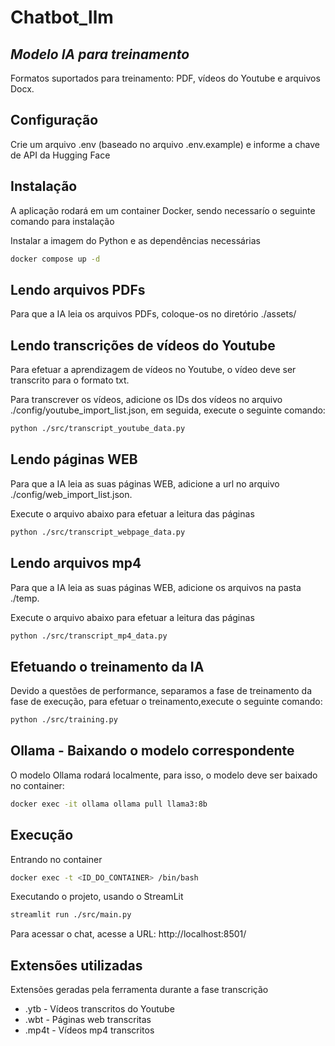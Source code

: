 # Chatbot_llm

## _Modelo IA para treinamento_

Formatos suportados para treinamento: PDF, vídeos do Youtube e arquivos Docx.

## Configuração

Crie um arquivo .env (baseado no arquivo .env.example) e informe a chave de API da Hugging Face

## Instalação

A aplicação rodará em um container Docker, sendo necessarío o seguinte comando para instalação

Instalar a imagem do Python e as dependências necessárias

```sh
docker compose up -d
```

## Lendo arquivos PDFs

Para que a IA leia os arquivos PDFs, coloque-os no diretório ./assets/

## Lendo transcrições de vídeos do Youtube

Para efetuar a aprendizagem de vídeos no Youtube, o vídeo deve ser transcrito para o formato txt.

Para transcrever os vídeos, adicione os IDs dos vídeos no arquivo ./config/youtube_import_list.json, em seguida, execute o seguinte comando:

```sh
python ./src/transcript_youtube_data.py
```

## Lendo páginas WEB

Para que a IA leia as suas páginas WEB, adicione a url no arquivo ./config/web_import_list.json.

Execute o arquivo abaixo para efetuar a leitura das páginas

```sh
python ./src/transcript_webpage_data.py
```

## Lendo arquivos mp4

Para que a IA leia as suas páginas WEB, adicione os arquivos na pasta ./temp.

Execute o arquivo abaixo para efetuar a leitura das páginas

```sh
python ./src/transcript_mp4_data.py
```

## Efetuando o treinamento da IA

Devido a questões de performance, separamos a fase de treinamento da fase de execução, para efetuar o treinamento,execute o seguinte comando:

```sh
python ./src/training.py
```

## Ollama - Baixando o modelo correspondente

O modelo Ollama rodará localmente, para isso, o modelo deve ser baixado no container:

```sh
docker exec -it ollama ollama pull llama3:8b
```

## Execução

Entrando no container

```sh
docker exec -t <ID_DO_CONTAINER> /bin/bash
```

Executando o projeto, usando o StreamLit

```sh
streamlit run ./src/main.py
```

Para acessar o chat, acesse a URL: http://localhost:8501/

## Extensões utilizadas

Extensões geradas pela ferramenta durante a fase transcrição

- .ytb - Vídeos transcritos do Youtube
- .wbt - Páginas web transcritas
- .mp4t - Vídeos mp4 transcritos
